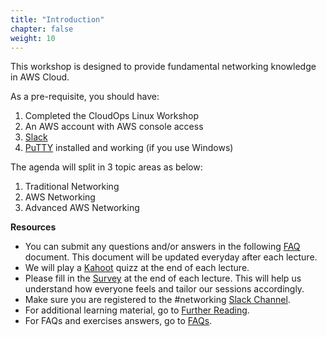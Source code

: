 ```yaml
---
title: "Introduction"
chapter: false
weight: 10
---
```



This workshop is designed to provide fundamental networking knowledge in AWS Cloud.

As a pre-requisite, you should have:

1. Completed the CloudOps Linux Workshop
2. An AWS account with AWS console access
3. [Slack](https://www.slack.com)
4. [PuTTY](https://www.chiark.greenend.org.uk/~sgtatham/putty/latest.html) installed and working (if you use Windows)


The agenda will split in 3 topic areas as below:

1. Traditional Networking
2. AWS Networking
3. Advanced AWS Networking


**Resources**
* You can submit any questions and/or answers in the following [FAQ](https://docs.google.com/document/d/13Lrz7Q-TtAAcyEPbk27ZAc0oxLe1WP3JUPWSOEngXbw/edit?usp=sharing) document. This document will be updated everyday after each lecture.
* We will play a [Kahoot](https://kahoot.it) quizz at the end of each lecture.
* Please fill in the [Survey](https://docs.google.com/forms/d/1PczsGUH_4pv5R2P_5iaTuIoF92ro_ll3JPmUZBdmWDA/edit?usp=sharing) at the end of each lecture. This will help us understand how everyone feels and tailor our sessions accordingly.
* Make sure you are registered to the #networking [Slack Channel](https://join.slack.com/share/zt-n4u3v140-9j4JeUe9qJkG8Iqu5~XyyA).
* For additional learning material, go to [Further Reading](/further_reading.html).
* For FAQs and exercises answers, go to [FAQs](/FAQ.html).

